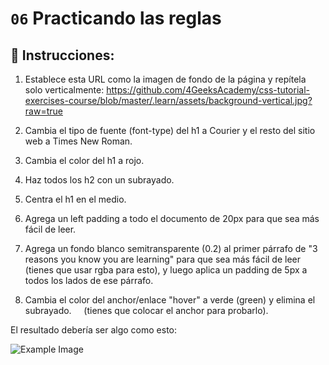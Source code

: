 # `06` Practicando las reglas

## 📝 Instrucciones:


1. Establece esta URL como la imagen de fondo de la página y repítela solo verticalmente:
   https://github.com/4GeeksAcademy/css-tutorial-exercises-course/blob/master/.learn/assets/background-vertical.jpg?raw=true

2. Cambia el tipo de fuente (font-type) del h1 a Courier
   y el resto del sitio web a Times New Roman.

3. Cambia el color del h1 a rojo.

4. Haz todos los h2 con un subrayado.

5. Centra el h1 en el medio.

6. Agrega un left padding a todo el documento de 20px para que sea más fácil de leer.

7. Agrega un fondo blanco semitransparente (0.2) al primer párrafo de "3 reasons you    know you are learning" para que sea más fácil de leer (tienes que usar rgba para     esto), y luego aplica un padding de 5px a todos los lados de ese párrafo.

8. Cambia el color del anchor/enlace "hover" a verde (green) y elimina el subrayado.
    (tienes que colocar el anchor para probarlo).


El resultado debería ser algo como esto:

![Example Image](https://github.com/4GeeksAcademy/css-tutorial-exercises-course/raw/master/.learn/assets/06-1.png?raw=true)
